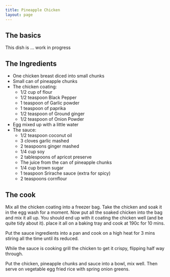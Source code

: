 ```yaml
---
title: Pineapple Chicken
layout: page
---
```


## The basics
This dish is ... work in progress

## The Ingredients

 * One chicken breast diced into small chunks
 * Small can of pineapple chunks
 * The chicken coating:
    * 1/2 cup of flour
    * 1/2 teaspoon Black Pepper
    * 1 teaspoon of Garlic powder
    * 1 teaspoon of paprika
    * 1/2 teaspoon of Ground ginger
    * 1/2 teaspoon of Onion Powder
 * Egg mixed up with a little water
 * The sauce:
    * 1/2 teaspoon coconut oil
    * 3 cloves garlic mashed
    * 2 teaspoons ginger mashed
    * 1/4 cup soy
    * 2 tablespoons of apricot preserve
    * The juice from the can of pineapple chunks
    * 1/4 cup brown sugar
    * 1 teaspoon Srirache sauce (extra for spicy)
    * 2 teaspoons cornflour


## The cook
Mix all the chicken coating into a freezer bag.  Take the chicken and soak it in the egg wash for a moment.  Now put all the soaked chicken into the bag and mix it all up.  You should end up with it coating the chicken well (and be quite tidy about it).  place it all on a baking tray and cook at 190c for 10 mins.

Put the sauce ingredients into a pan and cook on a high heat for 3 mins stiring all the time until its reduced.

While the sauce is cooking grill the chicken to get it crispy, flipping half way through.

Put the chicken, pineapple chunks and sauce into a bowl, mix well.  Then serve on vegetable egg fried rice with spring onion greens.
